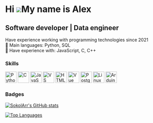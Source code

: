 Hi ![](https://user-images.githubusercontent.com/18350557/176309783-0785949b-9127-417c-8b55-ab5a4333674e.gif)My name is Alex
============================================================================================================================

Software developer | Data engineer
----------------------------------

Have experience working with programming technologies since 2021\
🌟 Main languages: Python, SQL\
🚩 Have experience with: JavaScript, С, C++

### Skills

<p align="left">
<a href="https://github.com/SokolArr?tab=repositories&q=&type=&language=python&sort=" target="_blank" rel="noreferrer"><img src="https://raw.githubusercontent.com/danielcranney/readme-generator/main/public/icons/skills/python-colored.svg" width="36" height="36" alt="Python" /></a>
<a href="https://github.com/SokolArr?tab=repositories&q=&type=&language=c%2B%2B&sort=" target="_blank" rel="noreferrer"><img src="https://raw.githubusercontent.com/danielcranney/readme-generator/main/public/icons/skills/c-colored.svg" width="36" height="36" alt="C" /></a>
<a href="https://github.com/SokolArr?tab=repositories&q=&type=&language=javascript&sort=" target="_blank" rel="noreferrer"><img src="https://raw.githubusercontent.com/danielcranney/readme-generator/main/public/icons/skills/javascript-colored.svg" width="36" height="36" alt="JavaScript" /></a>
<a href="https://github.com/SokolArr" target="_blank" rel="noreferrer"><img src="https://raw.githubusercontent.com/danielcranney/readme-generator/main/public/icons/skills/visualstudiocode.svg" width="36" height="36" alt="VS Code" /></a>
<a href="https://github.com/SokolArr?tab=repositories&q=&type=&language=html&sort=" target="_blank" rel="noreferrer"><img src="https://raw.githubusercontent.com/danielcranney/readme-generator/main/public/icons/skills/html5-colored.svg" width="36" height="36" alt="HTML5" /></a>
<a href="https://github.com/SokolArr?tab=repositories&q=&type=&language=vue&sort=" target="_blank" rel="noreferrer"><img src="https://raw.githubusercontent.com/danielcranney/readme-generator/main/public/icons/skills/vuejs-colored.svg" width="36" height="36" alt="Vue" /></a>
<a href="https://github.com/SokolArr" target="_blank" rel="noreferrer"><img src="https://raw.githubusercontent.com/danielcranney/readme-generator/main/public/icons/skills/postgresql-colored.svg" width="36" height="36" alt="PostgreSQL" /></a>
<a href="https://github.com/SokolArr" target="_blank" rel="noreferrer"><img src="https://raw.githubusercontent.com/danielcranney/readme-generator/main/public/icons/skills/linux-colored.svg" width="36" height="36" alt="Linux" /></a>
<a href="https://github.com/SokolArr?tab=repositories&q=&type=&language=c&sort=" target="_blank" rel="noreferrer"><img src="https://raw.githubusercontent.com/danielcranney/readme-generator/main/public/icons/skills/arduino-colored.svg" width="36" height="36" alt="Arduino" /></a>
</p>

### Badges

<a href="http://www.github.com/SokolArr"><img src="https://github-readme-stats.vercel.app/api?username=SokolArr&show_icons=true&hide=issues,contribs&title_color=ffffff&text_color=ffffff&icon_color=a855f7&bg_color=0d1117&hide_border=true&show_icons=true" alt="SokolArr's GitHub stats" /></a>

<a href="https://github.com/SokolArr" align="left"><img src="https://github-readme-stats.vercel.app/api/top-langs/?username=SokolArr&langs_count=5&title_color=ffffff&text_color=ffffff&icon_color=a855f7&bg_color=0d1117&hide_border=true&locale=en&custom_title=Top%20%Languages" alt="Top Languages" /></a>
